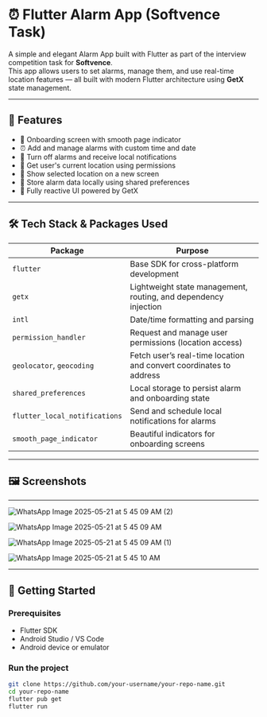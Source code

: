 # ⏰ Flutter Alarm App (Softvence Task)

A simple and elegant Alarm App built with Flutter as part of the interview competition task for **Softvence**.  
This app allows users to set alarms, manage them, and use real-time location features — all built with modern Flutter architecture using **GetX** state management.

---

## 🚀 Features

- 📱 Onboarding screen with smooth page indicator
- ⏰ Add and manage alarms with custom time and date
- 🔕 Turn off alarms and receive local notifications
- 📍 Get user's current location using permissions
- 📌 Show selected location on a new screen
- 💾 Store alarm data locally using shared preferences
- 🔄 Fully reactive UI powered by GetX

---

## 🛠️ Tech Stack & Packages Used

| Package                    | Purpose                                                                 |
|---------------------------|-------------------------------------------------------------------------|
| `flutter`                 | Base SDK for cross-platform development                                 |
| `getx`                    | Lightweight state management, routing, and dependency injection         |
| `intl`                    | Date/time formatting and parsing                                        |
| `permission_handler`      | Request and manage user permissions (location access)                   |
| `geolocator`, `geocoding` | Fetch user’s real-time location and convert coordinates to address      |
| `shared_preferences`      | Local storage to persist alarm and onboarding state                     |
| `flutter_local_notifications` | Send and schedule local notifications for alarms                  |
| `smooth_page_indicator`   | Beautiful indicators for onboarding screens                             |

---

## 🖼️ Screenshots
---
![WhatsApp Image 2025-05-21 at 5 45 09 AM (2)](https://github.com/user-attachments/assets/c5609a1d-9025-4c2b-b0ee-a5e16a265f89)

![WhatsApp Image 2025-05-21 at 5 45 09 AM](https://github.com/user-attachments/assets/43694e8e-9494-4d27-ae61-7c68c81bd8f3)

![WhatsApp Image 2025-05-21 at 5 45 09 AM (1)](https://github.com/user-attachments/assets/928a1933-1e57-4636-b695-426648c79cac)

![WhatsApp Image 2025-05-21 at 5 45 10 AM](https://github.com/user-attachments/assets/c457d6a3-033f-49d8-963d-387f880e453f)




---

## 🧪 Getting Started

### Prerequisites

- Flutter SDK
- Android Studio / VS Code
- Android device or emulator

### Run the project

```bash
git clone https://github.com/your-username/your-repo-name.git
cd your-repo-name
flutter pub get
flutter run
